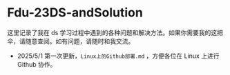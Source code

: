 # Fdu-23DS-andSolution
这里记录了我在 ds 学习过程中遇到的各种问题和解决方法。如果你需要我的这把伞，请随意查阅。如有问题，请随时和我交流。

- 2025/5/1 第一次更新，`Linux上的Github部署.md` ，方便各位在 Linux 上进行 Github 协作。
